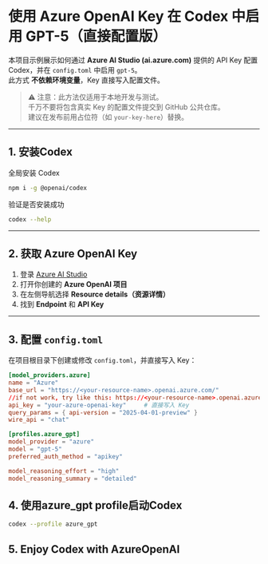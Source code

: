 # 使用 Azure OpenAI Key 在 Codex 中启用 GPT-5（直接配置版）

本项目示例展示如何通过 **Azure AI Studio (ai.azure.com)** 提供的 API Key 配置 Codex，并在 `config.toml` 中启用 `gpt-5`。  
此方式 **不依赖环境变量**，Key 直接写入配置文件。  

> ⚠️ 注意：此方法仅适用于本地开发与测试。  
> 千万不要将包含真实 Key 的配置文件提交到 GitHub 公共仓库。  
> 建议在发布前用占位符（如 `your-key-here`）替换。

---
## 1. 安装Codex

全局安装 Codex
```bash
npm i -g @openai/codex
```

验证是否安装成功
```bash
codex --help
```
---

## 2. 获取 Azure OpenAI Key
1. 登录 [Azure AI Studio](https://ai.azure.com/)  
2. 打开你创建的 **Azure OpenAI 项目**  
3. 在左侧导航选择 **Resource details（资源详情）**  
4. 找到 **Endpoint** 和 **API Key**  

---

## 3. 配置 `config.toml`

在项目根目录下创建或修改 `config.toml`，并直接写入 Key：

```toml
[model_providers.azure]
name = "Azure"
base_url = "https://<your-resource-name>.openai.azure.com/"
//if not work, try like this: https://<your-resource-name>.openai.azure.com/openai/deployments/gpt-5
api_key = "your-azure-openai-key"     # 直接写入 Key
query_params = { api-version = "2025-04-01-preview" }
wire_api = "chat"

[profiles.azure_gpt]
model_provider = "azure"
model = "gpt-5"
preferred_auth_method = "apikey"

model_reasoning_effort = "high"
model_reasoning_summary = "detailed"
```

## 4. 使用azure_gpt profile启动Codex
```bash
codex --profile azure_gpt
```
## 5. Enjoy Codex with AzureOpenAI


